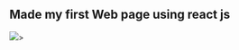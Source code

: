 <h2>Made my first Web page using react js </h2>
<img src="https://miro.medium.com/v2/resize:fit:1358/1*a-HMmQFQNC76zCZBZfFgJg.gif" <a href="https://github.com/jenasuraj/My-React-page"></a>></img>
